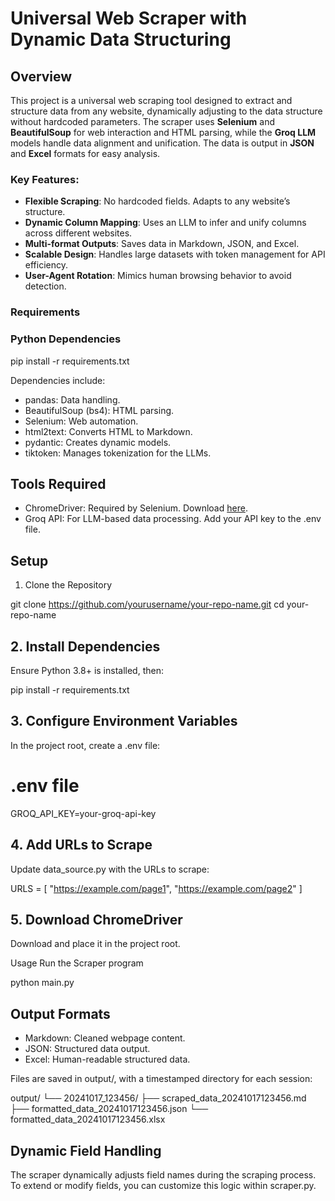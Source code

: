 # Universal Web Scraper with Dynamic Data Structuring

## Overview

This project is a universal web scraping tool designed to extract and structure data from any website, dynamically adjusting to the data structure without hardcoded parameters. The scraper uses **Selenium** and **BeautifulSoup** for web interaction and HTML parsing, while the **Groq LLM** models handle data alignment and unification. The data is output in **JSON** and **Excel** formats for easy analysis.

### Key Features:
- **Flexible Scraping**: No hardcoded fields. Adapts to any website’s structure.
- **Dynamic Column Mapping**: Uses an LLM to infer and unify columns across different websites.
- **Multi-format Outputs**: Saves data in Markdown, JSON, and Excel.
- **Scalable Design**: Handles large datasets with token management for API efficiency.
- **User-Agent Rotation**: Mimics human browsing behavior to avoid detection.



### Requirements

### Python Dependencies

pip install -r requirements.txt


Dependencies include:

* pandas: Data handling.
* BeautifulSoup (bs4): HTML parsing.
* Selenium: Web automation.
* html2text: Converts HTML to Markdown.
* pydantic: Creates dynamic models.
* tiktoken: Manages tokenization for the LLMs.

## Tools Required

* ChromeDriver: Required by Selenium. Download [here](https://googlechromelabs.github.io/chrome-for-testing/#stable).
* Groq API: For LLM-based data processing. Add your API key to the .env file.



## Setup

1. Clone the Repository


git clone https://github.com/yourusername/your-repo-name.git
cd your-repo-name



## 2. Install Dependencies

Ensure Python 3.8+ is installed, then:

pip install -r requirements.txt


## 3. Configure Environment Variables

In the project root, create a .env file:

# .env file
GROQ_API_KEY=your-groq-api-key



## 4. Add URLs to Scrape

Update data_source.py with the URLs to scrape:

URLS = [
    "https://example.com/page1",
    "https://example.com/page2"
]

## 5. Download ChromeDriver

Download and place it in the project root.

Usage
Run the Scraper program

python main.py

## Output Formats

* Markdown: Cleaned webpage content.
* JSON: Structured data output.
* Excel: Human-readable structured data.

Files are saved in output/, with a timestamped directory for each session:

output/
└── 20241017_123456/
    ├── scraped_data_20241017123456.md
    ├── formatted_data_20241017123456.json
    └── formatted_data_20241017123456.xlsx


## Dynamic Field Handling

The scraper dynamically adjusts field names during the scraping process. To extend or modify fields, you can customize this logic within scraper.py.